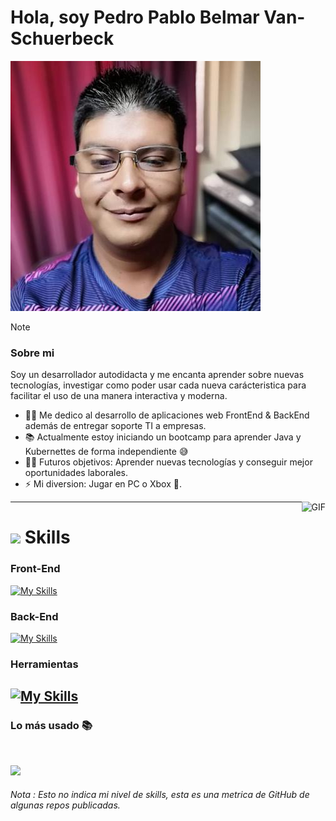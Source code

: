 # Hola, soy Pedro Pablo Belmar Van-Schuerbeck

![This is me](https://github.com/pbelmarv/pbelmarv/blob/main/2242243.jpeg)

> [!NOTE]
> ### Sobre mi
> Soy un desarrollador autodidacta y me encanta aprender sobre nuevas tecnologías, investigar como poder usar cada nueva carácteristica para facilitar el uso de una manera interactiva y moderna.
> - 👨‍💻 Me dedico al desarrollo de aplicaciones web FrontEnd & BackEnd además de entregar soporte TI a empresas.
> - 📚 Actualmente estoy iniciando un bootcamp para aprender Java y Kubernettes de forma independiente 😅
> - 💪🏼 Futuros objetivos: Aprender nuevas tecnologías y conseguir mejor oportunidades laborales.
> - ⚡ Mi diversion: Jugar en PC o Xbox 🎱.
> <img align="right" alt="GIF" height="160px" src="https://media.giphy.com/media/du3J3cXyzhj75IOgvA/giphy.gif" />

---
# <img src="https://media2.giphy.com/media/QssGEmpkyEOhBCb7e1/giphy.gif?cid=ecf05e47a0n3gi1bfqntqmob8g9aid1oyj2wr3ds3mg700bl&rid=giphy.gif" width ="25"> Skills
### Front-End
[![My Skills](https://skillicons.dev/icons?i=js,html,css,react,vite,bootstrap,tailwind,materialui,jquery,md)](https://skillicons.dev)

### Back-End
[![My Skills](https://skillicons.dev/icons?i=nodejs,express,mongodb,mysql,postgres,php,sqlite,sequelize,linux)](https://skillicons.dev)

### Herramientas
[![My Skills](https://skillicons.dev/icons?i=vscode,postman,git,github,docker)](https://skillicons.dev)
---

### Lo más usado 📚
<br>
<p align='left'>
<img src="https://github-readme-stats.anuraghazra1.vercel.app/api/top-langs/?username=pbelmarv&theme=dark&hide_border=true&no-bg=true&no-frame=true&langs_count=10">
</p>
<p align='left'>
<h6>Nota : Esto no indica mi nivel de skills, esta es una metrica de GitHub de algunas repos publicadas.</h6>
</p>
